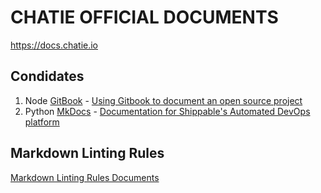 # CHATIE OFFICIAL DOCUMENTS

https://docs.chatie.io

## Condidates

1. Node [GitBook](https://www.gitbook.com/) - [Using Gitbook to document an open source project](https://medium.com/@gpbl/how-to-use-gitbook-to-publish-docs-for-your-open-source-npm-packages-465dd8d5bfba)
2. Python [MkDocs](https://www.mkdocs.org/) - [Documentation for Shippable's Automated DevOps platform](https://github.com/Shippable/docs/)

## Markdown Linting Rules

[Markdown Linting Rules Documents](https://github.com/DavidAnson/markdownlint/blob/master/doc/Rules.md)
